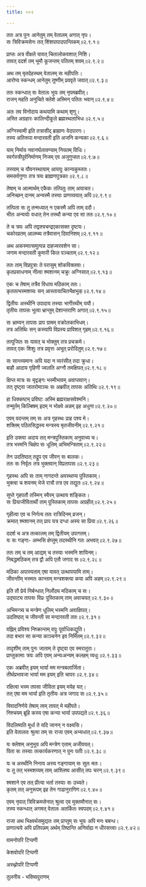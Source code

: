 ```yaml
---
title: ००२

---
```

  
  
ततः अत्र पुनः आनेतुम् तम् वेतालम् अगात् नृपः।  
सः त्रिविक्रमसेनः तत् शिंशपापादपान्तिकम्॥२.९.१॥  
  
प्राप्तः अत्र वीक्षते यावत् चितालोकवशात् निशि।  
तावत् ददर्श तम् भूमौ कूजन्तम् पतितम् शवम्॥२.९.२॥  
  
अथ तम् मृतदेहस्थम् वेतालम् सः महीपतिः।  
आरोप्य स्कन्धम् आनेतुम् तूष्णीम् प्रववृते जवात्॥२.९.३॥  
  
ततः स्कन्धात् सः वेतालः भूयः तम् नृपमब्रवीत्।  
राजन् महति अनुचिते क्लेशे अस्मिन् पतितः भवान्॥२.९.४॥  
  
अतः तव विनोदाय कथयामि कथाम् शृणु।  
अस्ति अग्रहारः कालिन्दीकूले ब्रह्मस्थलाभिधः॥२.९.५॥  
  
अग्निस्वामी इति तत्रासीद् ब्राह्मणः वेदपारगः।  
तस्य अतिरूपा मन्दारवती इति अजनि कन्यका॥२.९.६॥  
  
याम् निर्माय नवानर्घलावण्याम् नियतम् विधिः।  
स्वर्गस्त्रीपूर्वनिर्माणम् निजम् एव अजुगुप्सत॥२.९.७॥  
  
तस्याम् च यौवनस्थायाम् आययुः कान्यकुब्जतः।  
समसर्वगुणाः तत्र त्रयः ब्राह्मणपुत्रकाः॥२.९.८॥  
  
तेषाम् च आत्मार्थम् एकैकः तत्पितुः ताम् अयाचत।  
अनिच्छन् दानम् अन्यस्मै तस्याः प्राणव्ययात् अपि॥२.९.९॥  
  
तत्पिता सः तु तन्मध्यात् न एकस्मै अपि ताम् ददौ।  
भीतः अन्ययोः वधात् तेन तस्थौ कन्या एव सा ततः॥२.९.१०॥  
  
ते च त्रयः अपि तद्वक्त्रचन्द्रएकासक्त दृष्टयः।  
चकोरव्रतम् आलम्ब्य तत्रैवासन् दिवानिशम्॥२.९.११॥  
  
अथ अकस्मात्समुत्पन्न दाहज्वरवशेन सा।  
जगाम मन्दारवती कुमारी किल पञ्चताम्॥२.९.१२॥  
  
ततः ताम् विप्रपुत्राः ते परासुम् शोकविक्लवाः।  
कृतप्रसाधनाम् नीत्वा श्मशानम् चक्रुः अग्निसात्॥२.९.१३॥  
  
एकः च तेषाम् तत्रैव विधाय मठिकाम् ततः।  
कृततत्भस्मशय्यः सन् आस्तायाचितभैक्षभुक्॥२.९.१४॥  
  
द्वितीयः अस्थीनि उपादाय तस्याः भागीरथीम् ययौ।  
तृतीयः तापसः भूत्वा भ्रान्तुम् देशान्तराणि अगात्॥२.९.१५॥  
  
सः भ्राम्यन् तापसः प्राप ग्रामम् वक्रोलकाभिधम्।  
तत्र अतिथिः सन् कस्यापि विप्रस्य प्राविशत् गृहम्॥२.९.१६॥  
  
तत्पूजितः सः यावत् च भोक्तुम् तत्र प्रचक्रमे।  
तावत् एकः शिशुः तत्र प्रवृत्तः अभूत् प्ररोदितुम्॥२.९.१७॥  
  
सः सान्त्व्यमानः अपि यदा न व्यरंसीत् तदा क्रुधा।  
बाहौ आदाय गृहिणी ज्वलति अग्नौ तमक्षिपत्॥२.९.१८॥  
  
क्षिप्त मात्रः सः मृद्वङ्गः भस्मीभावम् अवाप्तवान्।  
तत् दृष्ट्वा जातरोमाञ्चः सः अब्रवीत् तापसः अतिथिः॥२.९.१९॥  
  
हा धिक्कष्टम् प्रविष्टः अस्मि ब्रह्मराक्षसवेश्मनि।  
तन्मूर्तम् किल्बिषम् इदम् न भोक्ष्ये अन्नम् इह अधुना॥२.९.२०॥  
  
एवम् वदन्तम् तम् सः अत्र गृहस्थः प्राह पश्य मे।  
शक्तिम् पठितसिद्धस्य मन्त्रस्य मृतजीवनीम्॥२.९.२१॥  
  
इति उक्त्वा अदाय तत् मन्त्रपुस्तिकाम् अनुवाच्य च।  
तत्र भस्मनि चिक्षेप सः धूलिम् अभिमन्त्रिताम्॥२.९.२२॥  
  
तेन उदतिष्ठत् तद्रूप एव जीवन् सः बालकः।  
ततः सः निर्वृतः तत्र भुक्तवान् विप्रतापसः॥२.९.२३॥  
  
गृहस्थः अपि सः ताम् नागदन्ते अवस्थाप्य पुस्तिकाम्।  
भुक्त्वा च शयनम् भेजे रात्रौ तत्र एव तद्युतः॥२.९.२४॥  
  
सुप्ते गृहपतौ तस्मिन् स्वैरम् उत्थाय शङ्कितः।  
सः प्रियाजीवितार्थी ताम् पुस्तिकाम् तापसः अग्रहीत्॥२.९.२५॥  
  
गृहीत्वा एव च निर्गत्य ततः रात्रिदिनम् व्रजन्।  
क्रमात् श्मशानम् तत् प्राप यत्र दग्धा अस्य सा प्रिया॥२.९.२६॥  
  
ददर्श च अत्र तत्कालम् तम् द्वितीयम् उपागतम्।  
यः सः गङ्गा- अम्भसि क्षेप्तुम् तदस्थीनि गतः अभवत्॥२.९.२७॥  
  
ततः तम् च तम् आद्यम् च तस्याः भस्मनि शायिनम्।  
निबद्धमठिकम् तत्र द्वौ अपि एतौ जगाद सः॥२.९.२८॥  
  
मठिका अपास्यताम् एषा यावत् उत्थापयामि ताम्।  
जीवन्तीम् भस्मतः कान्ताम् मन्त्रशक्त्या कया अपि अहम्॥२.९.२९॥  
  
इति तौ प्रेर्य निर्बन्धात् निर्लोठ्य मठिकाम् च सः।  
उद्घाट्य तापसः विप्रः पुस्तिकाम् ताम् अवाचयत्॥२.९.३०॥  
  
अभिमन्त्र्य च मन्त्रेण धूलिम् भस्मनि अवाक्षिपत्।  
उदतिष्ठत् च जीवन्ती सा मन्दारवती ततः॥२.९.३१॥  
  
वह्निम् प्रविश्य निष्क्रान्तम् वपुः पूर्वाधिकद्युति।  
तदा बभार सा कन्या काञ्चनेन इव निर्मितम्॥२.९.३२॥  
  
तादृशीम् ताम् पुनः जाताम् ते दृष्ट्वा एव स्मरातुराः।  
प्राप्तुकामाः त्रयः अपि एवम् अन्यःअन्यम् कलहम् व्यधुः॥२.९.३३॥  
  
एकः अब्रवीत् इयम् भार्या मम मन्त्रबलार्जिता।  
तीर्थप्रभावजा भार्या मम इयम् इति चापरः॥२.९.३४॥  
  
रक्षित्वा भस्म तपसा जीविता इयम् मयेह यत्।  
तत् एषा मम भार्या इति तृतीयः अत्र जगाद सः॥२.९.३५॥  
  
विवादनिर्णये तेषाम् त्वम् तावत् मे महीपते।  
निश्चयम् ब्रूहि कस्य एषा कन्या भार्या उपपद्यते॥२.९.३६॥  
  
विदलिष्यति मूर्धा ते यदि जानन् न वक्ष्यसि।  
इति वेतालतः श्रुत्वा तम् सः राजा एवम् अभ्यधात्॥२.९.३७॥  
  
यः क्लेशम् अनुभूय अपि मन्त्रेण एताम् अजीवयत्।  
पिता सः तस्याः तत्कार्यकरणात् न पुनः पतीः॥२.९.३८॥  
  
यः च अस्थीनि निनाय अस्य गङ्गायाम् सः सुतः मतः।  
यः तु तत् भस्मशय्यम् ताम् आश्लिष्य आसीत् तपः चरन्॥२.९.३९॥  
  
श्मशाने एव तत् प्रीत्या भर्ता तस्याः सः उच्यते।  
कृतम् तत् अनुरूपम् इह तेन गाढानुरागिण॥२.९.४०॥  
  
एवम् नृपात् त्रिविक्रमसेनात् श्रुत्वा एव मुक्तमौनात् सः।  
तस्य स्कन्धात् अगमत् वेतालः अतर्कितः स्वपदम्॥२.९.४१॥  
  
राजा अथ भिक्ष्वर्थसमुद्यतः तम् प्राप्तुम् सः भूयः अपि मनः बबन्ध।  
प्राणात्यये अपि प्रतिपन्नम् अर्थम् तिष्ठन्ति अनिर्वाह्य न धीरसत्त्वाः॥२.९.४२॥  
  
वामनोपरि टिप्पणी  
  
केशवोपरि टिप्पणी  
  
अस्थ्नोपरि टिप्पणी  
  
तुलनीय - भविष्यपुराणम्